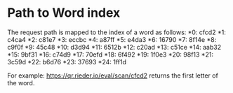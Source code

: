 # Path to Word index

The request path is mapped to the index of a word as follows:
 *0: cfcd2
 *1: c4ca4
 *2: c81e7
 *3: eccbc
 *4: a87ff
 *5: e4da3
 *6: 16790
 *7: 8f14e
 *8: c9f0f
 *9: 45c48
 *10: d3d94
 *11: 6512b
 *12: c20ad
 *13: c51ce
 *14: aab32
 *15: 9bf31
 *16: c74d9
 *17: 70efd
 *18: 6f492
 *19: 1f0e3
 *20: 98f13
 *21: 3c59d
 *22: b6d76
 *23: 37693
 *24: 1ff1d

For example: https://qr.rieder.io/eval/scan/cfcd2 returns the first letter of the word.